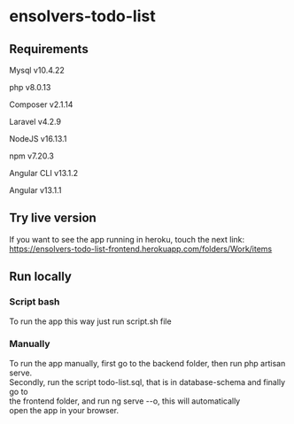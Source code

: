 # ensolvers-todo-list
## Requirements
Mysql v10.4.22  
  
php v8.0.13  
  
Composer v2.1.14  
  
Laravel v4.2.9  
  
NodeJS v16.13.1  
  
npm v7.20.3  
  
Angular CLI v13.1.2  
  
Angular v13.1.1  
  
## Try live version
If you want to see the app running in heroku, touch the next link:  
https://ensolvers-todo-list-frontend.herokuapp.com/folders/Work/items

## Run locally
### Script bash
To run the app this way just run script.sh file
### Manually
To run the app manually, first go to the backend folder, then run php artisan serve.  
Secondly, run the script todo-list.sql, that is in database-schema and finally go to  
the frontend folder, and run ng serve --o, this will automatically  
open the app in your browser.
